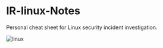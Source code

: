 # IR-linux-Notes
Personal cheat sheet for Linux security incident investigation.

![linux](https://github.com/user-attachments/assets/929cbf28-c536-44d0-9062-caed99953bf6)

